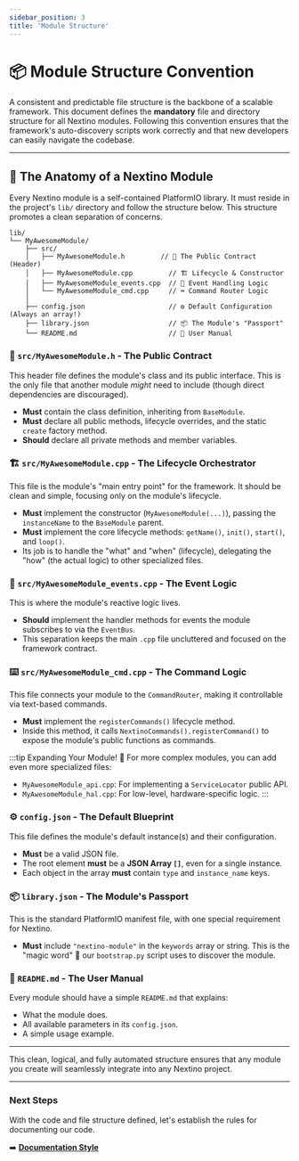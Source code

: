 ```yaml
---
sidebar_position: 3
title: 'Module Structure'
---
```


# 📦 Module Structure Convention

A consistent and predictable file structure is the backbone of a scalable framework. This document defines the **mandatory** file and directory structure for all Nextino modules. Following this convention ensures that the framework's auto-discovery scripts work correctly and that new developers can easily navigate the codebase.

---

## 📂 The Anatomy of a Nextino Module

Every Nextino module is a self-contained PlatformIO library. It must reside in the project's `lib/` directory and follow the structure below. This structure promotes a clean separation of concerns.

```plaintext
lib/
└── MyAwesomeModule/
    ├── src/
    │   ├── MyAwesomeModule.h         // 📜 The Public Contract (Header)
    │   ├── MyAwesomeModule.cpp         // 🏗️ Lifecycle & Constructor
    │   ├── MyAwesomeModule_events.cpp  // 🧠 Event Handling Logic
    │   └── MyAwesomeModule_cmd.cpp     // ⌨️ Command Router Logic
    │
    ├── config.json                     // ⚙️ Default Configuration (Always an array!)
    ├── library.json                    // 📦 The Module's "Passport"
    └── README.md                       // 📖 User Manual
```

### 📜 `src/MyAwesomeModule.h` - The Public Contract

This header file defines the module's class and its public interface. This is the only file that another module *might* need to include (though direct dependencies are discouraged).

* **Must** contain the class definition, inheriting from `BaseModule`.
* **Must** declare all public methods, lifecycle overrides, and the static `create` factory method.
* **Should** declare all private methods and member variables.

### 🏗️ `src/MyAwesomeModule.cpp` - The Lifecycle Orchestrator

This file is the module's "main entry point" for the framework. It should be clean and simple, focusing only on the module's lifecycle.

* **Must** implement the constructor (`MyAwesomeModule(...)`), passing the `instanceName` to the `BaseModule` parent.
* **Must** implement the core lifecycle methods: `getName()`, `init()`, `start()`, and `loop()`.
* Its job is to handle the "what" and "when" (lifecycle), delegating the "how" (the actual logic) to other specialized files.

### 🧠 `src/MyAwesomeModule_events.cpp` - The Event Logic

This is where the module's reactive logic lives.

* **Should** implement the handler methods for events the module subscribes to via the `EventBus`.
* This separation keeps the main `.cpp` file uncluttered and focused on the framework contract.

### ⌨️ `src/MyAwesomeModule_cmd.cpp` - The Command Logic

This file connects your module to the `CommandRouter`, making it controllable via text-based commands.

* **Must** implement the `registerCommands()` lifecycle method.
* Inside this method, it calls `NextinoCommands().registerCommand()` to expose the module's public functions as commands.

:::tip Expanding Your Module! 🚀
For more complex modules, you can add even more specialized files:

* `MyAwesomeModule_api.cpp`: For implementing a `ServiceLocator` public API.
* `MyAwesomeModule_hal.cpp`: For low-level, hardware-specific logic.
:::

### ⚙️ `config.json` - The Default Blueprint

This file defines the module's default instance(s) and their configuration.

* **Must** be a valid JSON file.
* The root element **must** be a **JSON Array `[]`**, even for a single instance.
* Each object in the array **must** contain `type` and `instance_name` keys.

### 📦 `library.json` - The Module's Passport

This is the standard PlatformIO manifest file, with one special requirement for Nextino.

* **Must** include `"nextino-module"` in the `keywords` array or string. This is the "magic word" 🧙 our `bootstrap.py` script uses to discover the module.

### 📖 `README.md` - The User Manual

Every module should have a simple `README.md` that explains:

* What the module does.
* All available parameters in its `config.json`.
* A simple usage example.

---

This clean, logical, and fully automated structure ensures that any module you create will seamlessly integrate into any Nextino project.

---

### Next Steps

With the code and file structure defined, let's establish the rules for documenting our code.

➡️ **[Documentation Style](./documentation-style)**
